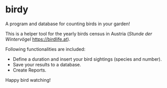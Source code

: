 # birdy

A program and database for counting birds in your garden!

This is a helper tool for the yearly birds census in Austria (*Stunde der Wintervögel* https://birdlife.at).

Following functionalities are included:
* Define a duration and insert your bird sightings (species and number). 
* Save your results to a database.
* Create Reports.


Happy bird watching!
